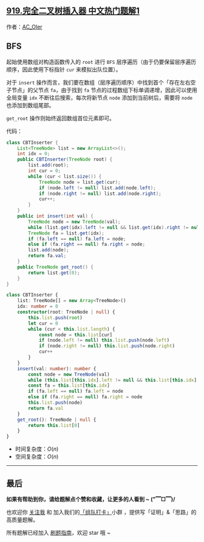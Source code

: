 ## [919.完全二叉树插入器 中文热门题解1](https://leetcode.cn/problems/complete-binary-tree-inserter/solutions/100000/by-ac_oier-t9dh)

作者：[AC_OIer](https://leetcode.cn/u/AC_OIer)

## BFS

起始使用数组对构造函数传入的 `root` 进行 `BFS` 层序遍历（由于仍要保留层序遍历顺序，因此使用下标指针 `cur` 来模拟出队位置）。

对于 `insert` 操作而言，我们要在数组（层序遍历顺序）中找到首个「存在左右空子节点」的父节点 `fa`，由于找到 `fa` 节点的过程数组下标单调递增，因此可以使用全局变量 `idx` 不断往后搜索，每次将新节点 `node` 添加到当前树后，需要将 `node` 也添加到数组尾部。

`get_root` 操作则始终返回数组首位元素即可。

代码：
```Java []
class CBTInserter {
    List<TreeNode> list = new ArrayList<>();
    int idx = 0;
    public CBTInserter(TreeNode root) {
        list.add(root);
        int cur = 0;
        while (cur < list.size()) {
            TreeNode node = list.get(cur);
            if (node.left != null) list.add(node.left);
            if (node.right != null) list.add(node.right);
            cur++;
        }
    }
    public int insert(int val) {
        TreeNode node = new TreeNode(val);
        while (list.get(idx).left != null && list.get(idx).right != null) idx++;
        TreeNode fa = list.get(idx);
        if (fa.left == null) fa.left = node;
        else if (fa.right == null) fa.right = node;
        list.add(node);
        return fa.val;
    }
    public TreeNode get_root() {
        return list.get(0);
    }
}
```
```TypeScript []
class CBTInserter {
    list: TreeNode[] = new Array<TreeNode>()
    idx: number = 0
    constructor(root: TreeNode | null) {
        this.list.push(root)
        let cur = 0
        while (cur < this.list.length) {
            const node = this.list[cur]
            if (node.left != null) this.list.push(node.left)
            if (node.right != null) this.list.push(node.right)
            cur++
        }
    }
    insert(val: number): number {
        const node = new TreeNode(val)
        while (this.list[this.idx].left != null && this.list[this.idx].right != null) this.idx++
        const fa = this.list[this.idx]
        if (fa.left == null) fa.left = node
        else if (fa.right == null) fa.right = node
        this.list.push(node)
        return fa.val
    }
    get_root(): TreeNode | null {
        return this.list[0]
    }
}
```
* 时间复杂度：$O(n)$
* 空间复杂度：$O(n)$

---

## 最后

**如果有帮助到你，请给题解点个赞和收藏，让更多的人看到 ~ ("▔□▔)/**

也欢迎你 [关注我](https://oscimg.oschina.net/oscnet/up-19688dc1af05cf8bdea43b2a863038ab9e5.png) 和 加入我们的[「组队打卡」](https://leetcode-cn.com/u/ac_oier/)小群 ，提供写「证明」&「思路」的高质量题解。

所有题解已经加入 [刷题指南](https://github.com/SharingSource/LogicStack-LeetCode/wiki)，欢迎 star 哦 ~